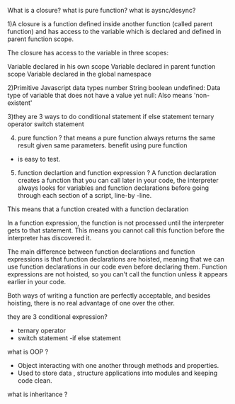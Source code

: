 What is a closure?
what is pure function?
what is aysnc/desync?

1)A closure is a function defined inside another function (called parent function) and has access to the variable which is declared and defined in parent function scope.


The closure has access to the variable in three scopes:

Variable declared in his own scope
Variable declared in parent function scope
Variable declared in the global namespace


2)Primitive Javascript data types
number
String
boolean
undefined: Data type of variable that does not have a value yet
null: Also means 'non-existent'

3)they are 3 ways to do conditional statement
if else statement
ternary operator
switch statement


4) pure function ?
that means a pure function always returns the same result given same parameters.
benefit using pure function 
- is easy to test.


5) function declartion and function expression ?
A function declaration creates a function that you can call later in your code, the interpreter always looks for variables and function declarations before going through each section of a script, line-by -line.

This means that a function created with a function declaration 

In a function expression, the function is not processed until the interpreter gets to that statement. This means you cannot call this function before the interpreter has discovered it.

The main difference between function declarations and function expressions is that function declarations are hoisted, meaning that we can use function declarations in our code even before declaring them. Function expressions are not hoisted, so you can't call the function unless it appears earlier in your code.

Both ways of writing a function are perfectly acceptable, and besides hoisting, there is no real advantage of one over the other.

they are 3 conditional expression?
- ternary operator
- switch statement
-if else statement

what is OOP ?
- Object interacting with one another through methods and properties.
- Used to store data , structure applications into modules and keeping code clean.

what is inheritance ?

